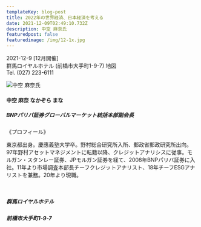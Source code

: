 ```yaml
---
templateKey: blog-post
title: 2022年の世界経済、日本経済を考える
date: 2021-12-09T02:49:10.732Z
description: 中空 麻奈氏
featuredpost: false
featuredimage: /img/12-1x.jpg
---
```

2021-12-9 \[12月開催]\
群馬ロイヤルホテル (前橋市大手町1-9-7) 地図\
﻿Tel. (027) 223-6111

![中空 麻奈氏](/img/12-1x.jpg "中空 麻奈 なかぞら まな")

#### 中空 麻奈 なかぞら まな

##### BNPパリバ証券グローバルマーケット統括本部副会長

《プロフィール》

東京都出身。慶應義塾大学卒。野村総合研究所入所、郵政省郵政研究所出向。97年野村アセットマネジメントに転籍以降、クレジットアナリシスに従事。モルガン・スタンレー証券、JPモルガン証券を経て、2008年BNPパリバ証券に入社。11年より市場調査本部長チーフクレジットアナリスト、18年チーフESGアナリストを兼務。20年より現職。

<br />

##### 群馬ロイヤルホテル

##### 前橋市大手町1-9-7